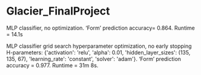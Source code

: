 # Glacier_FinalProject

MLP classifier, no optimization. ‘Form’ prediction accuracy= 0.864.
Runtime = 14.1s


MLP classifier grid search hyperparameter optimization, no early stopping
H-parameters: {'activation': 'relu', 'alpha': 0.01, 'hidden_layer_sizes': (135, 135, 67), 'learning_rate': 'constant', 'solver': 'adam'}. ‘Form’ prediction accuracy = 0.977.
Runtime = 31m 8s.
